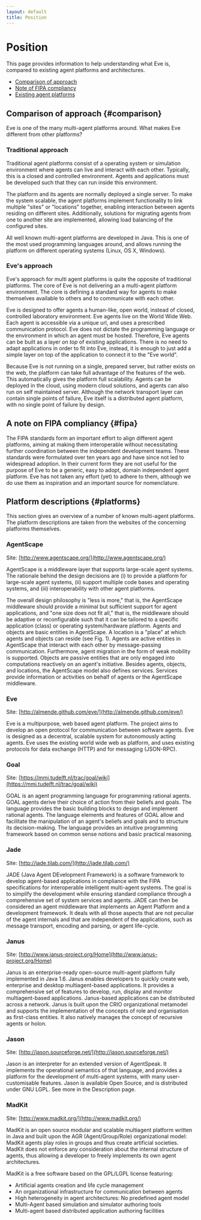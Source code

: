 ```yaml
---
layout: default
title: Position
---
```


# Position

This page provides information to help understanding what Eve is, compared to existing agent platforms and architectures.

- [Comparison of approach](#comparison)
- [Note of FIPA compliancy](#fipa)
- [Existing agent platforms](#platforms)


## Comparison of approach {#comparison}

Eve is one of the many multi-agent platforms around.
What makes Eve different from other platforms?

### Traditional approach

Traditional agent platforms consist of a operating system or
simulation environment where agents can live and interact with each other.
Typically, this is a closed and controlled environment.
Agents and applications must be developed such that they can run inside this
environment.

The platform and its agents are normally deployed a single server.
To make the system scalable, the agent platforms implement functionality to
link multiple "sites" or "locations" together,
enabling interaction between agents residing on different sites.
Additionally, solutions for migrating agents from one to another site are
implemented, allowing load balancing of the configured sites.

All well known multi-agent platforms are developed in Java.
This is one of the most used programming languages around,
and allows running the platform on different operating systems (Linux, OS X,
Windows).


### Eve's approach

Eve's approach for multi agent platforms is quite the opposite of traditional
platforms.
The core of Eve is not delivering an a multi-agent platform environment.
The core is defining a standard way for agents to make themselves available
to others and to communicate with each other.

Eve is designed to offer agents a human-like, open world, instead of closed,
controlled laboratory environment.
Eve agents live on the World Wide Web. Each agent is accessible via a
unique url, and uses a prescribed communication protocol.
Eve does not dictate the programming language or the environment in
which an agent must be hosted.
Therefore, Eve agents can be built as a layer *on top* of existing
applications. There is no need to adapt applications in order to fit into Eve,
instead, it is enough to just add a simple layer on top of the application to
connect it to the "Eve world".

Because Eve is not running on a single, prepared server, but rather exists on
the web, the platform can take full advantage of the features of the web.
This automatically gives the platform full scalability.
Agents can be deployed in the cloud, using modern cloud solutions,
and agents can also run on self maintained server.
Although the network transport layer can contain single points of failure,
Eve itself is a distributed agent platform,
with no single point of failure by design.

## A note on FIPA compliancy {#fipa}

The FIPA standards form an important effort to align different agent platforms, aiming at making them interoperable without necessitating further coordination between the independent development teams. These standards were formulated over ten years ago and have since not led to widespread adoption. In their current form they are not useful for the purpose of Eve to be a generic, easy to adopt, domain independent agent platform. Eve has not taken any effort (yet) to adhere to them, although we do use them as inspiration and an important source for nomenclature.

## Platform descriptions {#platforms}

This section gives an overview of a number of known multi-agent platforms.
The platform descriptions are taken from the websites of the concerning
platforms themselves.


### AgentScape

Site: [http://www.agentscape.org/](http://www.agentscape.org/)

AgentScape is a middleware layer that supports large-scale agent systems.
The rationale behind the design decisions are 
(i) to provide a platform for large-scale agent systems, 
(ii) support multiple code bases and operating systems, and 
(iii) interoperability with other agent platforms.

The overall design philosophy is "less is more," that is, the AgentScape 
middleware should provide a minimal but sufficient support for agent 
applications, and "one size does not fit all," that is, the middleware 
should be adaptive or reconfigurable such that it can be tailored to a specific 
application (class) or operating system/hardware platform.
Agents and objects are basic entities in AgentScape. A location is a "place" at 
which agents and objects can reside (see Fig. 1). Agents are active entities in 
AgentScape that interact with each other by message-passing communication. 
Furthermore, agent migration in the form of weak mobility is supported.
Objects are passive entities that are only engaged into computations reactively
on an agent's initiative. Besides agents, objects, and locations, 
the AgentScape model also defines services. Services provide information or 
activities on behalf of agents or the AgentScape middleware.


### Eve

Site: [http://almende.github.com/eve/](http://almende.github.com/eve/)

Eve is a multipurpose, web based agent platform.
The project aims to develop an open protocol for communication between software
agents.
Eve is designed as a decentral, scalable system for autonomously acting agents.
Eve uses the existing world wide web as platform, and uses existing protocols
for data exchange (HTTP) and for messaging (JSON-RPC).


### Goal

Site: [https://mmi.tudelft.nl/trac/goal/wiki](https://mmi.tudelft.nl/trac/goal/wiki)

GOAL is an agent programming language for programming rational agents.
GOAL agents derive their choice of action from their beliefs and goals.
The language provides the basic building blocks to design and implement rational
agents. The language elements and features of GOAL allow and facilitate the
manipulation of an agent's beliefs and goals and to structure its
decision-making. The language provides an intuitive programming framework
based on common sense notions and basic practical reasoning.


### Jade

Site: [http://jade.tilab.com/](http://jade.tilab.com/)

JADE (Java Agent DEvelopment Framework) is a software framework to develop
agent-based applications in compliance with the FIPA specifications for 
interoperable intelligent multi-agent systems. The goal is to simplify the 
development while ensuring standard compliance through a comprehensive set of 
system services and agents. 
JADE can then be considered an agent middleware that implements an 
Agent Platform and a development framework. It deals with all those aspects 
that are not peculiar of the agent internals and that are independent of the 
applications, such as message transport, encoding and parsing, or agent 
life-cycle.


### Janus

Site: [http://www.janus-project.org/Home](http://www.janus-project.org/Home)

Janus is an enterprise-ready open-source multi-agent platform fully
implemented in Java 1.6. Janus enables developers to quickly create web,
enterprise and desktop multiagent-based applications. It provides a
comprehensive set of features to develop, run, display and monitor
multiagent-based applications. Janus-based applications can be
distributed across a network. Janus is built upon the CRIO organizational
metamodel and supports the implementation of the concepts of role and
organisation as first-class entities. It also natively manages the concept of
recursive agents or holon.


### Jason

Site: [http://jason.sourceforge.net/](http://jason.sourceforge.net/)

Jason is an interpreter for an extended version of AgentSpeak.
It implements the operational semantics of that language,
and provides a platform for the development of multi-agent systems,
with many user-customisable features. Jason is available Open Source,
and is distributed under GNU LGPL. See more in the Description page.


### MadKit

Site: [http://www.madkit.org/](http://www.madkit.org/)

MadKit is an open source modular and scalable multiagent platform written in
Java and built upon the AGR (Agent/Group/Role) organizational model:
MadKit agents play roles in groups and thus create artificial societies.
MadKit does not enforce any consideration about the internal structure of agents,
thus allowing a developer to freely implements its own agent architectures.

MadKit is a free software based on the GPL/LGPL license featuring:

- Artificial agents creation and life cycle management
- An organizational infrastructure for communication between agents
- High heterogeneity in agent architectures: No predefined agent model
- Multi-Agent based simulation and simulator authoring tools
- Multi-agent based distributed application authoring facilities


